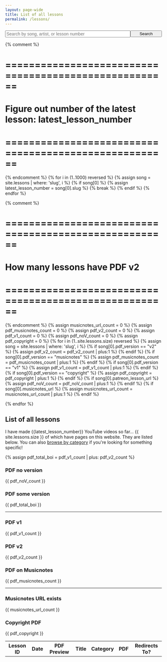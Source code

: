 ```yaml
---
layout: page-wide
title: List of all lessons
permalink: /lessons/
---
```


<div style="text-align: center;">
  <form action="/search/" method="get" style="width: 100%; max-width: 720px; position: relative; text-align: left; margin: 0 auto;">
    <div style="position: relative; display: table; width: 100%;">
      <input style="font-size: 14px;  float: left; width: 80%;" type="text" id="search-box" name="query" placeholder="Search by song, artist, or lesson number">
      <input type="submit" value="Search" id="search-button" style="float: left; width: 20%; max-width: 120px;">
    </div>
  </form>
</div>

{% comment %}
  # ======================================================
  # Figure out number of the latest lesson: latest_lesson_number
  # ======================================================
{% endcomment %}
{% for i in (1..1000) reversed %}
  {% assign song = site.lessons | where: 'slug', i %}
  {% if song[0] %}
    {% assign latest_lesson_number = song[0].slug %}
    {% break %}
  {% endif %}
{% endfor %}

{% comment %}
  # ======================================================
  # How many lessons have PDF v2
  # ======================================================
{% endcomment %}
{% assign musicnotes_url_count = 0 %}
{% assign pdf_musicnotes_count = 0 %}
{% assign pdf_v2_count = 0 %}
{% assign pdf_v1_count = 0 %}
{% assign pdf_noV_count = 0 %}
{% assign pdf_copyright = 0 %}
{% for i in (1..site.lessons.size) reversed %}
  {% assign song = site.lessons | where: 'slug', i %}
  {% if song[0].pdf_version == "v2" %}
    {% assign pdf_v2_count = pdf_v2_count | plus:1 %}
  {% endif %}
  {% if song[0].pdf_version == "musicnotes" %}
    {% assign pdf_musicnotes_count = pdf_musicnotes_count | plus:1 %}
  {% endif %}
  {% if song[0].pdf_version == "v1" %}
    {% assign pdf_v1_count = pdf_v1_count | plus:1 %}
  {% endif %}
  {% if song[0].pdf_version == "copyright" %}
    {% assign pdf_copyright = pdf_copyright | plus:1 %}
  {% endif %}
  {% if song[0].patreon_lesson_url %}
    {% assign pdf_noV_count = pdf_noV_count | plus:1 %}
  {% endif %}
  {% if song[0].musicnotes_url %}
    {% assign musicnotes_url_count = musicnotes_url_count | plus:1 %}
  {% endif %}

{% endfor %}

<script src="/js/jquery.js"></script>
<script>
{% assign num_to_show = latest_lesson_number %}
{% assign shown_so_far = 0 %}
  var lessons = [
{% for i in (1..num_to_show) reversed %}
  {% assign lesson = site.lessons | where: 'slug', i %}
  {% if lesson[0] %}
    {% assign shown_so_far = shown_so_far | plus:1 %}
    {% if shown_so_far == num_to_show %}
      {% break %}
    {% endif %}
      {

    {% assign lesson_title = lesson[0].title | replace: '"','\"' %}
    {% assign lesson_patreon_url_size = lesson[0].patreon_lesson_url %}

    {% case lesson[0].category %}
      {% when 'full_song' %}
        {% assign lesson_category = "Full Song" %}
      {% when 'playalong_cover' %}
        {% assign lesson_category = "Play-along Cover" %}
      {% when 'warmup' %}
        {% assign lesson_category = "Warm Up Exercise" %}
      {% when 'practice_log' %}
        {% assign lesson_category = "Practice Log" %}
      {% when 'tip_technique' %}
        {% assign lesson_category = "Tip & Technique" %}
      {% when 'generic' %}
        {% assign lesson_category = "General & About This Channel" %}
    {% endcase %}
        "title": "{{ lesson_title }}",
        "category": "{{ lesson_category }}",
        "url": "{{ lesson[0].url }}",
        "date": "{{ lesson[0].date_published | date: '%b %-d, %Y' }}",
        "patreon_url": "{{ lesson[0].patreon_lesson_url }}",
        "pdf_image": "{% if lesson[0].patreon_lesson_url %}<img src='/images/pdfs/preview/{{ lesson[0].slug}}.jpg' />{% endif %}",
        "pdf_v2": "{{ lesson[0].pdf_version }}",
        "slug": "{{ lesson[0].slug }}"
      },
  {% endif %}
{% endfor %}
  ];
$(document).ready(function(){

  for (i = 0; i < {{latest_lesson_number}}; i++) {
    $('#all_lessons_list tr:last').after('<tr data-pdf-v2="'+ lessons[i].pdf_v2 +'"><td>' + lessons[i].slug + '</td>\
                                    <td>' + lessons[i].pdf_image + '</td>\
                                    <td><a href="' + lessons[i].url + '">' + lessons[i].title + '</a></td>\
                                    <td>' + lessons[i].date + '</td>\
                                    <td>' + lessons[i].category + '</td>\
                                    <td><a data-patreon-url="' + lessons[i].patreon_url + '" href="' + lessons[i].patreon_url + '">PDF</td>\
                                    <td></td></tr>');
  }


});
</script>
<script src="/js/search.js"></script>











## List of all lessons
I have made {{latest_lesson_number}} YouTube videos so far... {{ site.lessons.size }} of which have pages on this website. They are listed below. You can also [browse by category](/search) if you're looking for something specific!

{% assign pdf_total_boi = pdf_v1_count | plus: pdf_v2_count %}

<div class="tile_metric">
  <h3>PDF no version</h3>
  <p>{{ pdf_noV_count }}</p>
</div>
<div class="tile_metric">
  <h3>PDF some version</h3>
  <p>{{ pdf_total_boi }}</p>
</div>
<hr />
<div class="tile_metric">
  <h3>PDF v1</h3>
  <p>{{ pdf_v1_count }}</p>
</div>
<div class="tile_metric">
  <h3>PDF v2</h3>
  <p>{{ pdf_v2_count }}</p>
</div>
<div class="tile_metric">
  <h3>PDF on Musicnotes</h3>
  <p>{{ pdf_musicnotes_count }}</p>
</div>
<hr />
<div class="tile_metric">
  <h3>Musicnotes URL exists</h3>
  <p>{{ musicnotes_url_count }}</p>
</div>
<div class="tile_metric">
  <h3>Copyright PDF</h3>
  <p>{{ pdf_copyright }}</p>
</div>


<table id="all_lessons_list">
  <tbody>
    <tr>
      <th>Lesson ID</th>
      <th>Date</th>
      <th>PDF Preview</th>
      <th>Title</th>
      <th>Category</th>
      <th>PDF</th>
      <th>Redirects To?</th>
    </tr>
  </tbody>
</table>
